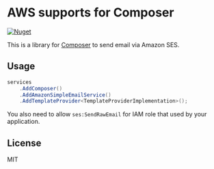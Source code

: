# AWS supports for Composer
[![Nuget](https://img.shields.io/nuget/v/Composer.Aws)](https://www.nuget.org/packages/Composer.Aws)

This is a library for [Composer](https://github.com/ultimicro/composer) to send email via Amazon SES.

## Usage

```csharp
services
    .AddComposer()
    .AddAmazonSimpleEmailService()
    .AddTemplateProvider<TemplateProviderImplementation>();
```

You also need to allow `ses:SendRawEmail` for IAM role that used by your application.

## License

MIT
